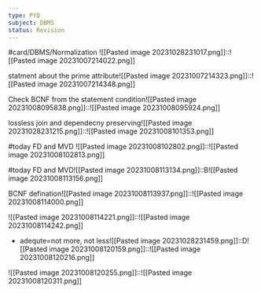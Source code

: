 ```yaml
---
type: PYQ
subject: DBMS
status: Revision
---
```

#card/DBMS/Normalization 
![[Pasted image 20231028231017.png]]::![[Pasted image 20231007214022.png]] <!--SR:!2023-11-01,3,250-->


statment about the prime attribute![[Pasted image 20231007214323.png]]::![[Pasted image 20231007214348.png]] <!--SR:!2023-11-02,4,270-->


Check BCNF from the statement condition![[Pasted image 20231008095838.png]]::![[Pasted image 20231008095924.png]] <!--SR:!2023-10-30,1,230-->


lossless join and dependecny preserving![[Pasted image 20231028231215.png]]::![[Pasted image 20231008101353.png]] <!--SR:!2023-11-02,4,270-->


#today FD and MVD ![[Pasted image 20231008102802.png]]::![[Pasted image 20231008102813.png]]


#today FD and MVD![[Pasted image 20231008113134.png]]::B![[Pasted image 20231008113156.png]]


BCNF defination![[Pasted image 20231008113937.png]]::![[Pasted image 20231008114000.png]] <!--SR:!2023-11-01,3,250-->


![[Pasted image 20231008114221.png]]::![[Pasted image 20231008114242.png]] <!--SR:!2023-11-02,4,270-->


- adequte=not more, not less![[Pasted image 20231028231459.png]]::D![[Pasted image 20231008120159.png]]::![[Pasted image 20231008120216.png]]

![[Pasted image 20231008120255.png]]::![[Pasted image 20231008120311.png]] <!--SR:!2023-10-30,1,230-->

